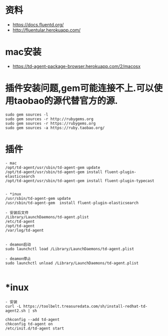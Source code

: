 # 资料
- https://docs.fluentd.org/
- http://fluentular.herokuapp.com/

# mac安装
- https://td-agent-package-browser.herokuapp.com/2/macosx 

# 插件安装问题,gem可能连接不上.可以使用taobao的源代替官方的源.
```
sudo gem sources -l 
sudo gem sources -r http://rubygems.org
sudo gem sources -r https://rubygems.org
sudo gem sources -a https://ruby.taobao.org/
```

# 插件
```
- mac
/opt/td-agent/usr/sbin/td-agent-gem update
/opt/td-agent/usr/sbin/td-agent-gem install fluent-plugin-elasticsearch
/opt/td-agent/usr/sbin/td-agent-gem install fluent-plugin-typecast


- *inux
/usr/sbin/td-agent-gem update
/usr/sbin/td-agent-gem  install fluent-plugin-elasticsearch

```

```
- 安装后文件
/Library/LaunchDaemons/td-agent.plist
/etc/td-agent
/opt/td-agent
/var/log/td-agent


- deamon启动
sudo launchctl load /Library/LaunchDaemons/td-agent.plist

- deamon停止
sudo launchctl unload /Library/LaunchDaemons/td-agent.plist


```

# *inux
```
- 安装
curl -L https://toolbelt.treasuredata.com/sh/install-redhat-td-agent2.sh | sh

chkconfig --add td-agent
chkconfig td-agent on
/etc/init.d/td-agent start
``` 
